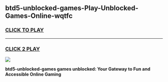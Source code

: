 
## btd5-unblocked-games-Play-Unblocked-Games-Online-wqtfc
<h3>
<a href="https://premium76.site?title=btd5-unblocked-games&ref=25A">CLICK TO PLAY</a></h3>
<hr>

<h3>
<a href="https://premium76.site?title=btd5-unblocked-games&ref=25A">CLICK 2 PLAY</a>
  
</h3>

<a href="https://premium76.site?title=btd5-unblocked-games&ref=25A"><img src="https://clearcache.store/games.png"></a>


**btd5-unblocked-games games unblocked: Your Gateway to Fun and Accessible Online Gaming**
